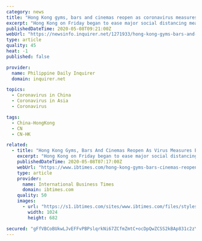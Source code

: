 ```yaml
---
category: news
title: "Hong Kong gyms, bars and cinemas reopen as coronavirus measures ease"
excerpt: "Hong Kong on Friday began to ease major social distancing measures with bars, gyms, beauty parlors and cinemas reopening their doors after the financial hub largely halted local transmissions of"
publishedDateTime: 2020-05-08T09:21:00Z
webUrl: "https://newsinfo.inquirer.net/1271933/hong-kong-gyms-bars-and-cinemas-reopen-as-coronavirus-measures-ease"
type: article
quality: 45
heat: -1
published: false

provider:
  name: Philippine Daily Inquirer
  domain: inquirer.net

topics:
  - Coronavirus in China
  - Coronavirus in Asia
  - Coronavirus

tags:
  - China-HongKong
  - CN
  - CN-HK

related:
  - title: "Hong Kong Gyms, Bars And Cinemas Reopen As Virus Measures Ease"
    excerpt: "Hong Kong on Friday began to ease major social distancing measures with bars, gyms, beauty parlours and cinemas reopening their doors after the financial hub largely halted local transmissions of the deadly coronavirus."
    publishedDateTime: 2020-05-08T07:17:00Z
    webUrl: "https://www.ibtimes.com/hong-kong-gyms-bars-cinemas-reopen-virus-measures-ease-2972764"
    type: article
    provider:
      name: International Business Times
      domain: ibtimes.com
    quality: 50
    images:
      - url: "https://s1.ibtimes.com/sites/www.ibtimes.com/files/styles/full/public/2020/05/08/some-hong-kong-bars-opened-their-doors-as.jpg"
        width: 1024
        height: 682

secured: "gFfVBCoBUkwLJvEFFvPBPslqrkNi67ZCfmZmtC+ocDpQwZCSS2kBAp831c2zYhhr+6ANZ0/txO6CXQpap9JhSiC5dME9PprzCbvuTl08CyUJSwwy27Jr1BrKoHM8dCUsk7xfeEoJjfq+ADCgA99xdEMYLiL1tLzCwle1NshG/YbZQJ/8ius/NoSBtxRNys1BKH6kJse2/kN+aU4vi2gEFIrSxkOQZu+YNR/g7KF4nZMTHWgT2TRRpvSWdlPB/OT3421G7ZNwTtQGc+yyXAv4ffgJV9QJDBqq2rWGHGBCOb++GuLUemLkk6mU4IMXjMbRiPgCrq9tYM4YHqq8lvq7ffcCSNkU2LyNEZzfH4kWtmBhgChP5HrWDWbaT5sYH38CfB5i6vZX/aebOIA6e2BPuwK4BOmbESDq9MyPRqR98I49YwE/GduaCr4pORAsfbto67jW1xP2cNbBEeAc0Vo7s70Qj+QKPayGTABfWw/vwIA=;WbK2pP23sVRsgdTI11cNXw=="
---
```


